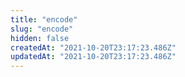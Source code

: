 ```yaml
---
title: "encode"
slug: "encode"
hidden: false
createdAt: "2021-10-20T23:17:23.486Z"
updatedAt: "2021-10-20T23:17:23.486Z"
---
```

